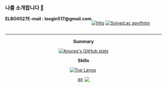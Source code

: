 ### 나를 소개합니다 👋
  
<div align="center" style="display: flex;">
  <strong >ELBO0527</strong>
  <div><strong>E-mail : loogin517@gmail.com</strong></div>
  <div>
    
[![Hits](https://hits.seeyoufarm.com/api/count/incr/badge.svg?url=https%3A%2F%2Fgithub.com%2FELBO0527&count_bg=%2379C83D&title_bg=%23555555&icon=bilibili.svg&icon_color=%23E7E7E7&title=hits&edge_flat=false)](https://hits.seeyoufarm.com) 
  [![Solved.ac apvlfntm](http://mazassumnida.wtf/api/mini/generate_badge?boj=apvlfntm)](https://solved.ac/apvlfntm)
    
  </div>
 </div> 

- - -
<div align="center">
  
  <strong>Summary</strong>
  
   [![Anurag's GitHub stats](https://github-readme-stats.vercel.app/api?username=ELBO0527)](https://github.com/ELBO0527/github-readme-stats)
  
  <strong>Skills</strong>
  
[![Top Langs](https://github-readme-stats.vercel.app/api/top-langs/?username=ELBO0527&layout=compact)](https://github.com/ELBO0527/github-readme-stats)&nbsp;
  
  BE
<img src="https://img.shields.io/badge/Spring-6DB33F?style=flat-square&logo=Soring&logoColor=white"/>

</div>
<!--
- - -
<div  align="center">
  
[![Solved.acapvlfntm](http://mazassumnida.wtf/api/v2/generate_badge?boj=apvlfntm)](https://solved.ac/apvlfntm)

<strong>Skils</strong>
![mazandi profile](http://mazandi.herokuapp.com/api?handle=apvlfntm&theme=warm)
 
</div>

-->
<!--

**ELBO0527/elbo0527** is a ✨ _special_ ✨ repository because its `README.md` (this file) appears on your GitHub profile.

Here are some ideas to get you started:

- 🔭 I’m currently working on ...
- 🌱 I’m currently learning ...
- 👯 I’m looking to collaborate on ...
- 🤔 I’m looking for help with ...
- 💬 Ask me about ...
- 📫 How to reach me: ...
- 😄 Pronouns: ...
- ⚡ Fun fact: ...
-->
